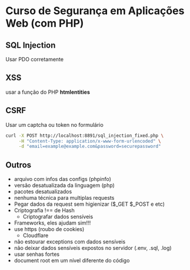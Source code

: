 # Curso de Segurança em Aplicações Web (com PHP)

## SQL Injection
Usar PDO corretamente

## XSS
usar a função do PHP **htmlentities**

## CSRF
Usar um captcha ou token no formulário
```sh
curl -X POST http://localhost:8891/sql_injection_fixed.php \
     -H "Content-Type: application/x-www-form-urlencoded" \
     -d "email=example@example.com&password=securepassword"
```

## Outros
 - arquivo com infos das configs (phpinfo)
 - versão desatualizada da linguagem (php)
 - pacotes desatualizados
 - nenhuma técnica para multiplas requests
 - Pegar dados da request sem higienizar ($_GET $_POST e etc)
 - Criptografia !== de Hash
    - Criptografar dados sensíveis
 - Frameworks, eles ajudam sim!!!
 - use https (roubo de cookies)
   - Cloudflare
 - não estourar exceptions com dados sensíveis
 - não deixar dados sensíveis expostos no servidor (.env, .sql, .log)
 - usar senhas fortes
 - document root em um nível diferente do código